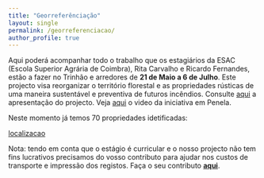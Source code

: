 ```yaml
---
title: "Georreferênciação"
layout: single
permalink: /georreferenciacao/
author_profile: true
---
```


Aqui poderá acompanhar todo o trabalho que os estagiários da ESAC (Escola Superior Agrária de Coimbra), Rita Carvalho e Ricardo Fernandes, estão a fazer no Trinhão e arredores de **21 de Maio a 6 de Julho**. Este projecto visa reorganizar o território florestal e as propriedades rústicas de uma maneira sustentável e preventiva de futuros incêndios.
Consulte [aqui](https://drive.google.com/open?id=1g9ajS8nibzQ5Pf-h7P_kdMsabtUV--T9) a apresentação do projecto. Veja [aqui](https://youtu.be/IVr_qBtXKEI) o video da iniciativa em Penela.

Neste momento já temos 70 propriedades idetificadas:

[localizacao](https://raw.githubusercontent.com/trinhaonomapa/trinhaonomapa.github.io/master/assets/images/localizacao.jpg)

Nota: tendo em conta que o estágio é curricular e o nosso projecto não tem fins lucrativos precisamos do vosso contributo para ajudar nos custos de transporte e impressão dos registos. Faça o seu contributo [**aqui**](https://ppl.com.pt/vaquinha/georeferenciacao).


